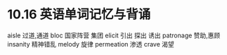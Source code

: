 # 10.16 英语单词记忆与背诵
aisle 过道,通道
bloc 国家阵营 集团
elicit 引出 探出 诱出
patronage 赞助,惠顾
insanity 精神错乱
melody 旋律
permeation 渗透
crave 渴望
